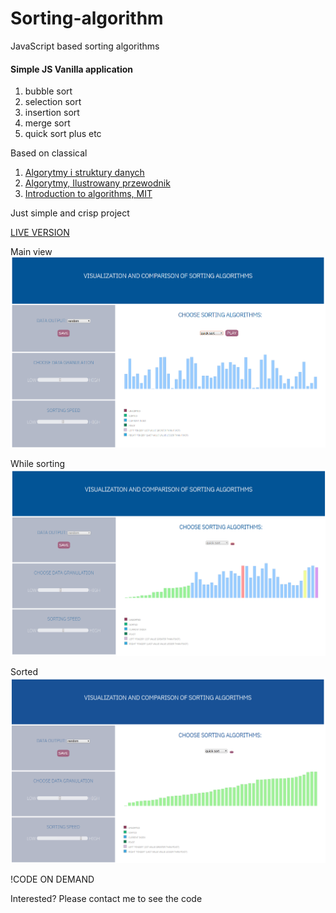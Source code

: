 # Sorting-algorithm
JavaScript based sorting algorithms

#### Simple JS Vanilla application
1. bubble sort
2. selection sort
3. insertion sort
4. merge sort 
5. quick sort
plus etc

Based on classical 
1. [Algorytmy i struktury danych](http://www.algorytm.org/) 
2. [Algorytmy, Ilustrowany przewodnik](http://www.algorytm.org/)
3. [Introduction to algorithms, MIT](https://www.youtube.com/watch?v=HtSuA80QTyo&list=PLUl4u3cNGP61Oq3tWYp6V_F-5jb5L2iHb)

Just simple and crisp project

[LIVE VERSION](https://www.pythonanywhere.com/user/MTrawinska/files/home/MTrawinska/sorting/sortingLAST.html) 

Main view
![init point](https://github.com/MTrawinska/Sorting-algorithm/blob/master/algo1.png)

While sorting 
![work in progress](https://github.com/MTrawinska/Sorting-algorithm/blob/master/algo2.png)

Sorted
![done](https://github.com/MTrawinska/Sorting-algorithm/blob/master/algo3.png)

!CODE ON DEMAND

Interested? Please contact me to see the code
